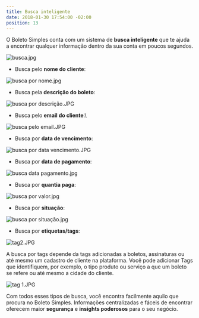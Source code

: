 ```yaml
---
title: Busca inteligente
date: 2018-01-30 17:54:00 -02:00
position: 13
---
```


O Boleto Simples conta com um sistema de **busca inteligente** que te ajuda a encontrar qualquer informação dentro da sua conta em poucos segundos.

![busca.jpg](/uploads/busca.jpg)

* Busca pelo **nome do cliente**:

![busca por nome.jpg](/uploads/busca%20por%20nome.jpg)

* Busca pela **descrição do boleto**:

![busca por descrição.JPG](/uploads/busca%20por%20descri%C3%A7%C3%A3o.JPG)

* Busca pelo **email do cliente**:\

![busca pelo email.JPG](/uploads/busca%20pelo%20email.JPG)

* Busca por **data de vencimento**:

![busca por data vencimento.JPG](/uploads/busca%20por%20data%20vencimento.JPG)

* Busca por **data de pagamento**:

![busca data pagamento.jpg](/uploads/busca%20data%20pagamento.jpg)

* Busca por **quantia paga**:

![busca por valor.jpg](/uploads/busca%20por%20valor.jpg)

* Busca por **situação**:

![busca por situação.jpg](/uploads/busca%20por%20situa%C3%A7%C3%A3o.jpg)

* Busca por **etiquetas/tags**:

![tag2.JPG](/uploads/tag2.JPG)

A busca por tags depende da tags adicionadas a boletos, assinaturas ou até mesmo um cadastro de cliente na plataforma. Você pode adicionar Tags que identifiquem, por exemplo, o tipo produto ou serviço a que um boleto se refere ou até mesmo a cidade do cliente.

![tag 1.JPG](/uploads/tag%201.JPG)

Com todos esses tipos de busca, você encontra facilmente aquilo que procura no Boleto Simples. Informações centralizadas e fáceis de encontrar oferecem maior **segurança** e **insights poderosos** para o seu negócio.